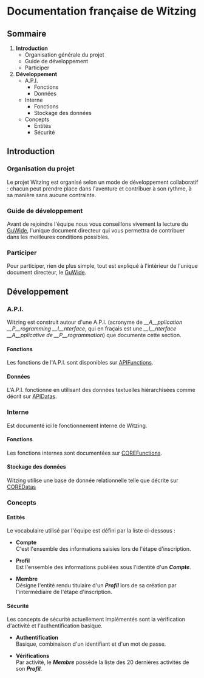 # Documentation française de Witzing

## Sommaire

1. **Introduction**
    - Organisation générale du projet
    - Guide de développement
    - Participer
2. **Développement**
    - A.P.I.
        - Fonctions
        - Données
    - Interne
        - Fonctions
        - Stockage des données
    - Concepts
        - Entités
        - Sécurité

## Introduction

### Organisation du projet

Le projet Witzing est organisé selon un mode de développement collaboratif : chacun peut prendre place dans l'aventure et contribuer à son rythme, à sa manière sans aucune contrainte.

### Guide de développement

Avant de rejoindre l'équipe nous vous conseillons vivement la lecture du [GuWide][], l'unique document directeur qui vous permettra de contribuer dans les meilleures conditions possibles.

### Participer

Pour participer, rien de plus simple, tout est expliqué à l'intérieur de l'unique document directeur, le [GuWide][].

## Développement

### A.P.I.

Witzing est construit autour d'une A.P.I. (acronyme de *__A__pplication __P__rogramming __I__nterface*, qui en fraçais est une *__I__nterface __A__pplicative de __P__rogrammation*) que documente cette section.

#### Fonctions

Les fonctions de l'A.P.I. sont disponibles sur [APIFunctions][].

#### Données

L'A.P.I. fonctionne en utilisant des données textuelles hiérarchisées comme décrit sur [APIDatas][].

### Interne

Est documenté ici le fonctionnement interne de Witzing.

#### Fonctions

Les fonctions internes sont documentées sur [COREFunctions][].

#### Stockage des données

Witzing utilise une base de donnée relationnelle telle que décrite sur [COREDatas][]

### Concepts

#### Entités

Le vocabulaire utilisé par l'équipe est défini par la liste ci-dessous :

- **Compte**  
    C'est l'ensemble des informations saisies lors de l'étape d'inscription.

- **Profil**  
    Est l'ensemble des informations publiées sous l'identité d'un *__Compte__*.

- **Membre**  
    Désigne l'entité rendu titulaire d'un *__Profil__* lors de sa création par l'intermédiaire de l'étape d'inscription.

#### Sécurité

Les concepts de sécurité actuellement implémentés sont la vérification d'activité et l'authentification basique.

- **Authentification**  
    Basique, combinaison d'un identifiant et d'un mot de passe.

- **Vérifications**  
    Par activité, le *__Membre__* possède la liste des 20 dernières activités de son *__Profil__*.

[GNU General Public License version 3]: http://www.gnu.org/licenses/gpl.txt "GNU General Public License Version 3"
[GNU Lesser General Public License version 3]: http://www.gnu.org/licenses/lgpl.txt "GNU Lesser General Public License Version 3"
[Creative Commons Attribution Share-Alike 3.0]: http://creativecommons.org/licenses/by-sa/3.0/ "Creative Commons Attribution Share-Alike 3.0"
[SIL Open Font License Version 1.1]: http://scripts.sil.org/cms/scripts/page.php?item_id=OFL_web "SIL Open Font License Version 1.1"
[Apache License Version 2.0]: http://www.apache.org/licenses/LICENSE-2.0.txt "Apache License Version 2.0"
[GNOME]: http://www.gnome.org/ "Gnome"
[KDE]: http://www.kde.org/ "KDE"
[OpenSans]: http://www.google.com/fonts/specimen/Open+Sans "Open Sans"
[Modern Pictograms]: http://johncaserta.com/modern-pictograms/ "Modern Pictograms"
[http://www.witzing.fr/]: http://www.witzing.fr/ "Witzing"
[doc]: doc
[AUTHORS.txt]: AUTHORS.txt
[GuWide]: GuWide.md
[APIFunctions]: APIFunctions.md
[APIDatas]: APIDatas.md
[COREFunctions]: COREFunctions.md
[COREDatas]: COREDatas.md
